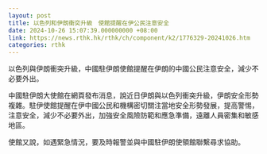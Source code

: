 ```yaml
---
layout: post
title: 以色列和伊朗衝突升級　使館提醒在伊公民注意安全
date: 2024-10-26 15:07:39.000000000 +08:00
link: https://news.rthk.hk/rthk/ch/component/k2/1776329-20241026.htm
categories: rthk
---
```


以色列與伊朗衝突升級，中國駐伊朗使館提醒在伊朗的中國公民注意安全，減少不必要外出。

中國駐伊朗大使館在網頁發布消息，說近日伊朗與以色列衝突升級，伊朗安全形勢複雜。駐伊使館提醒在伊中國公民和機構密切關注當地安全形勢發展，提高警惕，注意安全，減少不必要外出，加強安全風險防範和應急準備，遠離人員密集和敏感地區。

使館又說，如遇緊急情況，要及時報警並與中國駐伊朗使領館聯繫尋求協助。
